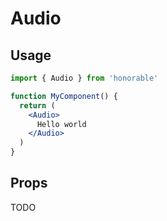 # Audio

## Usage

```jsx
import { Audio } from 'honorable'

function MyComponent() {
  return (
    <Audio>
      Hello world
    </Audio>
  )
}
```

## Props

TODO
